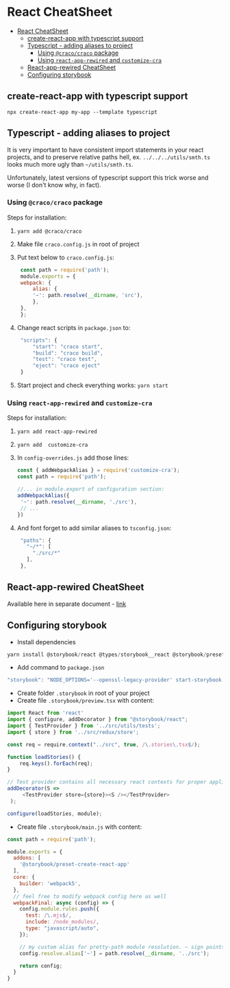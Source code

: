 # React CheatSheet

- [React CheatSheet](#react-cheatsheet)
  - [create-react-app with typescript support](#create-react-app-with-typescript-support)
  - [Typescript - adding aliases to project](#typescript---adding-aliases-to-project)
    - [Using `@craco/craco` package](#using-cracocraco-package)
    - [Using `react-app-rewired` and `customize-cra`](#using-react-app-rewired-and-customize-cra)
  - [React-app-rewired CheatSheet](#react-app-rewired-cheatsheet)
  - [Configuring storybook](#configuring-storybook)

## create-react-app with typescript support  

```shell
npx create-react-app my-app --template typescript
```

## Typescript - adding aliases to project

It is very important to have consistent import statements in your react projects, and to preserve relative paths hell, ex. `../../../utils/smth.ts` looks much more ugly than `~/utils/smth.ts`.

Unfortunately, latest versions of typescript support this trick worse and worse (I don't know why, in fact).

### Using `@craco/craco` package

Steps for installation:

1. `yarn add @craco/craco`
2. Make file `craco.config.js` in root of project
3. Put text below to `craco.config.js`:

   ```javascript
    const path = require('path');
    module.exports = {
    webpack: {
        alias: {
        '~': path.resolve(__dirname, 'src'),
        },
    },
    };
   ```

4. Change react scripts in `package.json` to:

   ```javascript
    "scripts": {
        "start": "craco start",
        "build": "craco build",
        "test": "craco test",
        "eject": "craco eject"
    }
   ```

5. Start project and check everything works: `yarn start`

### Using `react-app-rewired` and `customize-cra`

Steps for installation:

1. `yarn add react-app-rewired`
2. `yarn add  customize-cra`
3. In `config-overrides.js` add those lines:

   ```javascript
   const { addWebpackAlias } = require('customize-cra');
   const path = require('path');

   //... in module.export of configuration section:
   addWebpackAlias({
    '~': path.resolve(__dirname, './src'),
    // ...
   })
   ```

4. And font forget to add similar aliases to `tsconfig.json`:

   ```javascript
    "paths": {
      "~/*": [
        "./src/*"
      ],
    },
   ```

## React-app-rewired CheatSheet

Available here in separate document - [link](./config/react-app-rewired/readme.md)

## Configuring storybook

- Install dependencies

```js
yarn install @storybook/react @types/storybook__react @storybook/preset-create-react-app @storybook/builder-webpack5 @storybook/manager-webpack5
```

- Add command to `package.json`

```js
"storybook": "NODE_OPTIONS='--openssl-legacy-provider' start-storybook -p 9009 -s public" 
```

- Create folder `.storybook` in root of your project
- Create file `.storybook/preview.tsx` with content:

```js
import React from 'react'
import { configure, addDecorator } from "@storybook/react";
import { TestProvider } from '../src/utils/tests';
import { store } from '../src/redux/store';

const req = require.context("../src", true, /\.stories\.tsx$/);

function loadStories() {
    req.keys().forEach(req);
}

// Test provider contains all necessary react contexts for proper application work, such as redux context, @mui/theme provider, and so on
addDecorator(S =>
     <TestProvider store={store}><S /></TestProvider>
 );

configure(loadStories, module);

```

- Create file `.storybook/main.js` with content:

```js
const path = require('path');

module.exports = {
  addons: [
    '@storybook/preset-create-react-app'
  ],
  core: {
    builder: 'webpack5',
  },
  // feel free to modify webpack config here as well
  webpackFinal: async (config) => {
    config.module.rules.push({
      test: /\.mjs$/,
      include: /node_modules/,
      type: "javascript/auto",
    });

    // my custom alias for pretty-path module resolution. ~ sign points to root of src folder
    config.resolve.alias['~'] = path.resolve(__dirname, '../src');

    return config;
  }
}

```